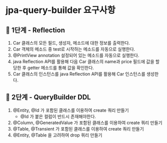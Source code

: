 # jpa-query-builder 요구사항

## 🚀 1단계 - Reflection

1. Car 클래스의 모든 필드, 생성자, 메소드에 대한 정보를 출력한다.
2. Car 객체의 메소드 중 test로 시작하는 메소드를 자동으로 실행한다.
3. @PrintView annotation 설정되어 있는 메소드를 자동으로 실행한다.
4. java Reflection API를 활용해 다음 Car 클래스의 name과 price 필드에 값을 할당한 후 getter 메소드를 통해 값을 확인한다.
5. Car 클래스의 인스턴스를 java Reflection API를 활용해 Car 인스턴스를 생성한다.

## 🚀 2단계 - QueryBuilder DDL

1. @Entity, @Id 가 포함된 클래스를 이용하여 create 쿼리 만들기
   - @Id 가 붙은 컬럼이 반드시 존재해야한다.
2. @Column, @GeneratedValue 가 포함된 클래스를 이용하여 create 쿼리 만들기
3. @Table, @Transient 가 포함된 클래스를 이용하여 create 쿼리 만들기
4. @Entity, @Table 을 고려하여 drop 쿼리 만들기
